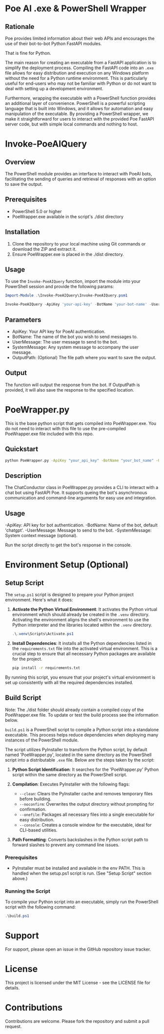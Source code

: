 # Poe AI .exe & PowerShell Wrapper

## Rationale

Poe provides limited information about their web APIs and encourages the use of their bot-to-bot Python FastAPI modules.

That is fine for Python. 

The main reason for creating an executable from a FastAPI application is to simplify the deployment process. Compiling the FastAPI code into an `.exe` file allows for easy distribution and execution on any Windows platform without the need for a Python runtime environment. This is particularly useful for end-users who may not be familiar with Python or do not want to deal with setting up a development environment.

Furthermore, wrapping the executable with a PowerShell function provides an additional layer of convenience. PowerShell is a powerful scripting language that is built into Windows, and it allows for automation and easy manipulation of the executable. By providing a PowerShell wrapper, we make it straightforward for users to interact with the provided Poe FastAPI server code, but with simple local commands and nothing to host.

# Invoke-PoeAIQuery

## Overview
The PowerShell module provides an interface to interact with PoeAI bots, facilitating the sending of queries and retrieval of responses with an option to save the output.

## Prerequisites
- PowerShell 5.0 or higher
- PoeWrapper.exe available in the script's ./dist directory

## Installation
1. Clone the repository to your local machine using Git commands or download the ZIP and extract it.
2. Ensure PoeWrapper.exe is placed in the ./dist directory.

## Usage
To use the `Invoke-PoeAIQuery` function, import the module into your PowerShell session and provide the following params:

```powershell
Import-Module .\Invoke-PoeAIQuery\Invoke-PoeAIQuery.psm1

Invoke-PoeAIQuery -ApiKey 'your-api-key' -BotName 'your-bot-name' -UserMessage 'your-message' -SystemMessage 'your-system-message' -OutputPath 'optional-output-path'

```
## Parameters
- ApiKey: Your API key for PoeAI authentication.
- BotName: The name of the bot you wish to send messages to.
- UserMessage: The user message to send to the bot.
- SystemMessage: Any system message to accompany the user message.
- OutputPath: (Optional) The file path where you want to save the output.

## Output

The function will output the response from the bot. If OutputPath is provided, it will also save the response to the specified location.


# PoeWrapper.py 

This is the base python script that gets compiled into PoeWrapper.exe. You do not need to interact with this file to use the pre-compiled PoeWrapper.exe file included with this repo.

## Quickstart

```bash
python PoeWrapper.py -ApiKey "your_api_key" -BotName "your_bot_name" -UserMessage "Tell a story." -SystemMessage "You're a pirate."
```

## Description
The ChatConductor class in PoeWrapper.py provides a CLI to interact with a chat bot using FastAPI Poe. It supports queing the bot's asynchronous communication and command-line arguments for easy use and integration.

## Usage
-ApiKey: API key for bot authentication.
-BotName: Name of the bot, default 'chatgpt'.
-UserMessage: Message to send to the bot.
-SystemMessage: System context message (optional).

Run the script directly to get the bot's response in the console.

# Environment Setup (Optional)

## Setup Script 

The `setup.ps1` script is designed to prepare your Python project environment. Here's what it does:

1. **Activate the Python Virtual Environment**: It activates the Python virtual environment which should already be created in the `.venv` directory. Activating the environment aligns the shell's environment to use the Python interpreter and the libraries located within the `.venv` directory.

    ```powershell
    .\.venv\Scripts\Activate.ps1
    ```

2. **Install Dependencies**: It installs all the Python dependencies listed in the `requirements.txt` file into the activated virtual environment. This is a crucial step to ensure that all necessary Python packages are available for the project.

    ```bash
    pip install -r requirements.txt
    ```

By running this script, you ensure that your project's virtual environment is set up consistently with all the required dependencies installed.

## Build Script

Note: The ./dist folder should already contain a compiled copy of the PoeWrapper.exe file. To update or test the build process see the information below.

`build.ps1` is a PowerShell script to compile a Python script  into a standalone executable. This process helps reduce dependencies when deploying many instances of the PowerShell module.

The script utilizes PyInstaller to transform the Python script, by default named 'PoeWrapper.py', located in the same directory as the PowerShell script into a distributable `.exe` file. Below are the steps taken by the script:

1. **Python Script Identification**: It searches for the 'PoeWrapper.py' Python script within the same directory as the PowerShell script.

2. **Compilation**: Executes PyInstaller with the following flags:
   - `--clean`: Clears the PyInstaller cache and removes temporary files before building.
   - `--noconfirm`: Overwrites the output directory without prompting for confirmation.
   - `--onefile`: Packages all necessary files into a single executable for easy distribution.
   - `--console`: Creates a console window for the executable, ideal for CLI-based utilities.

3. **Path Formatting**: Converts backslashes in the Python script path to forward slashes to prevent any command line issues.

### Prerequisites
- PyInstaller must be installed and available in the env PATH. This is handled when the setup.ps1 script is run. (See "Setup Script" section above.)

### Running the Script
To compile your Python script into an executable, simply run the PowerShell script with the following command:
```powershell
.\build.ps1
```


# Support
For support, please open an issue in the GitHub repository issue tracker.

# License
This project is licensed under the MIT License - see the LICENSE file for details.

# Contributions
Contributions are welcome. Please fork the repository and submit a pull request.

